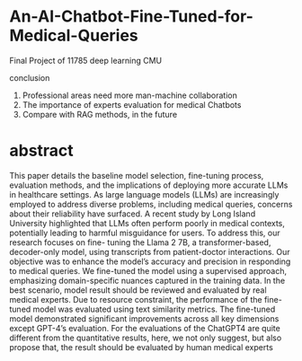 # An-AI-Chatbot-Fine-Tuned-for-Medical-Queries
Final Project of 11785 deep learning CMU

conclusion

1. Professional areas need more man-machine collaboration
2. The importance of experts evaluation for medical Chatbots
3. Compare with RAG methods, in the future


# abstract

This paper details the baseline model selection, fine-tuning process,
evaluation methods, and the implications of deploying more accurate
LLMs in healthcare settings. As large language models (LLMs)
are increasingly employed to address diverse problems, including
medical queries, concerns about their reliability have surfaced. A
recent study by Long Island University highlighted that LLMs often
perform poorly in medical contexts, potentially leading to harmful
misguidance for users. To address this, our research focuses on fine-
tuning the Llama 2 7B, a transformer-based, decoder-only model,
using transcripts from  patient-doctor interactions. Our objective
was to enhance the model’s accuracy and precision in responding
to medical queries. We fine-tuned the model using a supervised
approach, emphasizing domain-specific nuances captured in the
training data. In the best scenario, model result should be reviewed
and evaluated by real medical experts. Due to resource constraint,
the performance of the fine-tuned model was evaluated using text
similarity metrics. The fine-tuned model demonstrated significant
improvements across all key dimensions except GPT-4’s evaluation.
For the evaluations of the ChatGPT4 are quite different from the
quantitative results, here, we not only suggest, but also propose that,
the result should be evaluated by human medical experts
